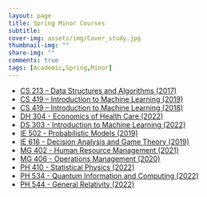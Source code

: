 ```yaml
---
layout: page
title: Spring Minor Courses
subtitle: 
cover-img: assets/img/Cover_study.jpg
thumbnail-img: ""
share-img: ""
comments: true
tags: [Academic,Spring,Minor]
---
```



- [CS 213 – Data Structures and Algorithms (2017)](cs213_2017-18.md)
- [CS 419 – Introduction to Machine Learning (2019)](cs419_minor_2019.md)
- [CS 419 – Introduction to Machine Learning (2018)](cs419_minor_2018.md)
- [DH 304 - Economics of Health Care (2022)](DH304_review.md)
- [DS 303 - Introduction to Machine Learning (2022)](DS303_review.md)
- [IE 502 - Probabilistic Models (2019)](IE502_Review_2019_2.md)
- [IE 616 - Decision Analysis and Game Theory (2019)](IE616_Review_2019.md)
- [MG 402 - Human Resource Management (2021)](MG402_review.md)
- [MG 406 - Operations Management (2020)](MG406_review.md)
- [PH 410 - Statistical Physics (2022)](PH410_Spring_2022.md)
- [PH 534 - Quantum Information and Computing (2022)](PH534_Spring_2022.md)
- [PH 544 - General Relativity (2022)](PH544_Spring_2022.md)

<!-- - [CS 604 – Combinatorics (2018)](CS604_Minor_2018.md)
- [CS 736 – ALGORITHMS FOR MEDICAL IMAGE PROCESSING (2017)](CS736_Minor_2017.md)
- [CS 754 – ADVANCED IMAGE PROCESSING (2019)](CS754_Minor_2019.md)
- [CS 754 – ADVANCED IMAGE PROCESSING (2018)](CS754_Minor_2018.md)
- [CS 754 – ADVANCED IMAGE PROCESSING (2017)](CS754_Minor_2017.md)
- [CS 763 – COMPUTER VISION (2014)](CS763_Minor_2014.md) -->

